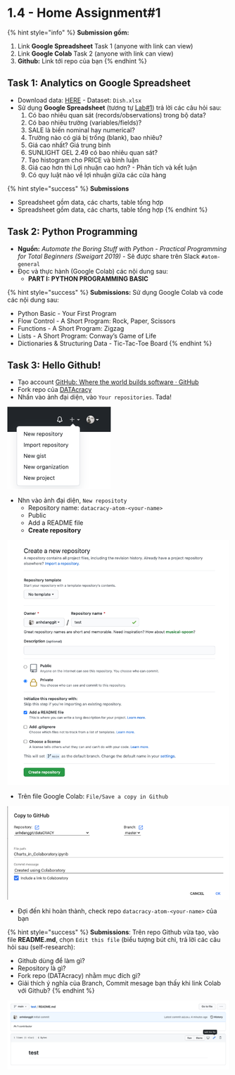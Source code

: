 # 1.4 - Home Assignment\#1

{% hint style="info" %}
**Submission gồm:**  
1. Link **Google Spreadsheet** Task 1 \(anyone with link can view\)   
2. Link **Google Colab** Task 2 \(anyone with link can view\)   
3. **Github:** Link tới repo của bạn
{% endhint %}

## Task 1: Analytics on Google Spreadsheet

* Download data: [HERE](http://faculty.tuck.dartmouth.edu/business-analytics/data-files/chapter-5-data-sets/) - Dataset: `Dish.xlsx`
* Sử dụng **Google Spreadsheet** \(tương tự [Lab\#1](1.3-lab-analytics-on-spreadsheet.md)\) trả lời các câu hỏi sau:
  1. Có bao nhiêu quan sát \(records/observations\) trong bộ data?
  2. Có bao nhiêu trường \(variables/fields\)?
  3. SALE là biến nominal hay numerical?
  4. Trường nào có giá bị trống \(blank\), bao nhiêu?
  5. Giá cao nhất? Giá trung bình
  6. SUNLIGHT GEL 2.49 có bao nhiêu quan sát?
  7. Tạo histogram cho PRICE và bình luận
  8. Giá cao hơn thì Lợi nhuận cao hơn? - Phân tích và kết luận
  9. Có quy luật nào về lợi nhuận giữa các cửa hàng

{% hint style="success" %}
**Submissions**

* Spreadsheet gồm data, các charts, table tổng hợp
* Spreadsheet gồm data, các charts, table tổng hợp
{% endhint %}

## Task 2: Python Programming

* **Nguồn:** _Automate the Boring Stuff with Python - Practical Programming for Total Beginners \(Sweigart 2019\)_ - Sẽ được share trên Slack `#atom-general`
* Đọc và thực hành \(Google Colab\) các nội dung sau:
  * **PART I: PYTHON PROGRAMMING BASIC**

{% hint style="success" %}
**Submissions:** Sử dụng Google Colab và code các nội dung sau: 

* Python Basic - Your First Program
* Flow Control - A Short Program: Rock, Paper, Scissors
* Functions - A Short Program: Zigzag
* Lists - A Short Program: Conway’s Game of Life
* Dictionaries & Structuring Data - Tic-Tac-Toe Board
{% endhint %}

## Task 3: Hello Github!

* Tạo account [GitHub: Where the world builds software · GitHub](https://github.com/)
* Fork repo của [DATAcracy](https://github.com/anhdanggit/dataCRACY)
* Nhấn vào ảnh đại diện, vào `Your repositories`. Tada!

![](../../.gitbook/assets/image%20%2887%29.png)

* Nhn vào ảnh đại diện,  `New repositoty`
  * Repository name: `datacracy-atom-<your-name>`
  * Public
  * Add a README file
  * **Create repository**

![](../../.gitbook/assets/image%20%2883%29.png)

* Trên file Google Colab: `File/Save a copy in Github`

![](../../.gitbook/assets/image%20%2882%29.png)

* Đợi đến khi hoàn thành, check repo `datacracy-atom-<your-name>` của bạn

{% hint style="success" %}
**Submissions**: Trên repo Github vừa tạo, vào file **README.md**, chọn `Edit this file` \(biểu tượng bút chì, trả lời các câu hỏi sau \(self-research\): 

* Github dùng để làm gì?
* Repository là gì?
* Fork repo \(DATAcracy\) nhằm mục đích gì?
* Giải thích ý nghĩa của Branch, Commit mesage bạn thấy khi link Colab với Github?
{% endhint %}

![](../../.gitbook/assets/image%20%2886%29.png)

